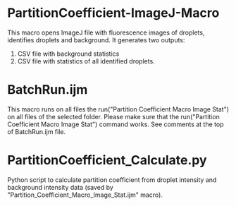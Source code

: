 # PartitionCoefficient-ImageJ-Macro

This macro opens ImageJ file with fluorescence images of droplets, 
identifies droplets and background. It generates two outputs:
1. CSV file with background statistics
2. CSV file with statistics of all identified droplets.

# BatchRun.ijm

This macro runs on all files the run("Partition Coefficient Macro Image Stat") on all files of the selected folder. Please make sure that the run("Partition Coefficient Macro Image Stat") command works.
See comments at the top of BatchRun.ijm file.

# PartitionCoefficient_Calculate.py
Python script to calculate partition coefficient from droplet intensity and background intensity data (saved by "Partition_Coefficient_Macro_Image_Stat.ijm" macro).